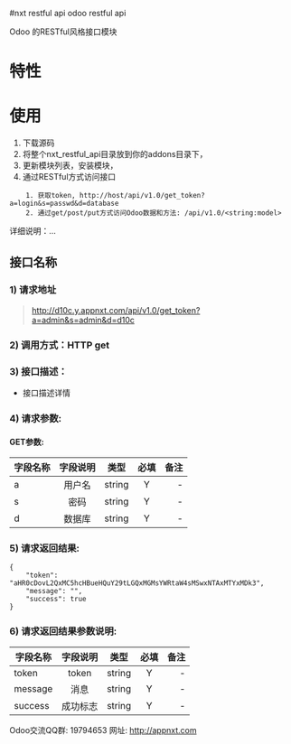 #nxt restful api
odoo restful api

Odoo 的RESTful风格接口模块

# 特性

# 使用
1. 下载源码
2. 将整个nxt_restful_api目录放到你的addons目录下，
3. 更新模块列表，安装模块，
4. 通过RESTful方式访问接口
```
	1. 获取token, http://host/api/v1.0/get_token?a=login&s=passwd&d=database
	2. 通过get/post/put方式访问Odoo数据和方法: /api/v1.0/<string:model>
```



详细说明：...



## 接口名称

### 1) 请求地址

>http://d10c.y.appnxt.com/api/v1.0/get_token?a=admin&s=admin&d=d10c

### 2) 调用方式：HTTP get

### 3) 接口描述：

* 接口描述详情

### 4) 请求参数:

#### GET参数:
|字段名称       |字段说明         |类型            |必填            |备注     |
| -------------|:--------------:|:--------------:|:--------------:| ------:|
|a|用户名|string|Y|-|
|s|密码|string|Y|-|
|d|数据库|string|Y|-|



### 5) 请求返回结果:

```
{
    "token": "aHR0cDovL2QxMC5hcHBueHQuY29tLGQxMGMsYWRtaW4sMSwxNTAxMTYxMDk3",
    "message": "",
    "success": true
}
```


### 6) 请求返回结果参数说明:
|字段名称       |字段说明         |类型            |必填            |备注     |
| -------------|:--------------:|:--------------:|:--------------:| ------:|
|token|token|string|Y|-|
|message|消息|string|Y|-|
|success|成功标志|string|Y|-|



Odoo交流QQ群: 19794653
网址: http://appnxt.com
